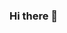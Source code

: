 ### Hi there 👋

<!--
**ShibaeO/Shibaeo** is a ✨ _special_ ✨ repository because its `README.md` (this file) appears on your GitHub profile.

Here are some ideas to get you started:

- 🔭 I’m currently working on -> 670
- 🌱 I’m currently learning -> Nothing Ofc
- 👯 I’m looking to collaborate on -> Nobody Ofc
- 🤔 I’m looking for help with -> Nothing
- 💬 Ask me about -> Nothing
- 📫 How to reach me: Take a plane ticket for france 
- 😄 Pronouns: idk
- ⚡ Fun fact: lol

:salu:
